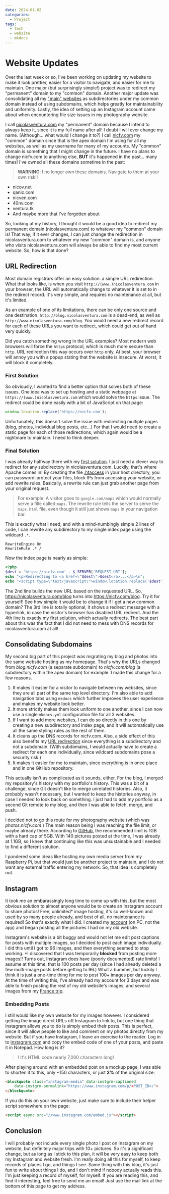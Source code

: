 ```yaml
---
date: 2024-01-02
categories:
  - Project
tags:
  - tech
  - website
  - mkdocs
---
```

# Website Updates

Over the last week or so, I've been working on updating my website to make it look prettier, easier for a visitor to navigate, and easier for me to maintain. One major (but surprisingly simple!) project was to redirect my "permanent" domain to my "common" domain. Another major update was consolidating all my ["main" websites](./2023-08-12-mkdocs.md) as subdirectories under my common domain instead of using subdomains, which helps greatly for maintainability and uniformity. Lastly, the idea of setting up an Instagram account came about when encountering file size issues in my photography website.

<!-- more -->

I call [nicolasventura.com](https://nicolasventura.com/) my "permanent" domain because I intend to always keep it, since it is my full name after all! I doubt I will ever change my name. (Although... what would I change it to?) I call [nicfv.com](https://nicfv.com/) my "common" domain since that is the apex domain I'm using for all my websites, as well as my username for many of my accounts. My "common" domain is something that I might change in the future. I have no plans to change nicfv.com to anything else, **BUT** it's happened in the past... many times! I've owned all these domains sometime in the past:

> **WARNING**: I no longer own these domains. Navigate to them at your own risk!!

- nicov.net
- qanic.com
- nicven.com
- 40nv.com
- ventura.tk
- And maybe more that I've forgotten about

So, looking at my history, I thought it would be a good idea to redirect my permanent domain (nicolasventura.com) to whatever my "common" domain is! That way, if it ever changes, I can just change the redirection in nicolasventura.com to whatever my new "common" domain is, and anyone who visits nicolasventura.com will always be able to find my most current website. So, how is that done?

## URL Redirection

Most domain registrars offer an easy solution: a simple URL redirection. What that looks like, is when you visit `http://(www.)nicolasventura.com` in your browser, the URL will automatically change to whatever it is set to in the redirect record. It's very simple, and requires no maintenance at all, but it's limited.

As an example of one of its limitations, there can be only one source and one destination. `http://blog.nicolasventura.com` is a dead-end, as well as `http://www.nicolasventura.com/blog`. You would need a new redirect record for each of these URLs you want to redirect, which could get out of hand very quickly.

Did you catch something wrong in the URL examples? Most modern web browsers will force the `https` protocol, which is much more secure than `http`. URL redirection this way occurs over `http` only. At best, your browser will annoy you with a popup stating that the website is insecure. At worst, it will block it completely.

### First Solution

So obviously, I wanted to find a better option that solves both of these issues. One idea was to set up hosting and a static webpage at `https://(www.)nicolasventura.com` which would solve the `https` issue. The redirect could be done easily with a bit of JavaScript on that page:

```js
window.location.replace('https://nicfv.com');
```

Unfortunately, this doesn't solve the issue with redirecting multiple pages (blog, photos, individual blog posts, etc...) For that I would need to create a static page for each of those redirections, which again would be a nightmare to maintain. I need to think deeper.

### Final Solution

I was already halfway there with my [first solution](#first-solution). I just need a clever way to redirect for any subdirectory in nicolasventura.com. Luckily, that's where Apache comes in! By creating the file [.htaccess](https://httpd.apache.org/docs/2.4/howto/htaccess.html) in your host directory, you can password-protect your files, block IPs from accessing your website, or add rewrite rules. Basically, a rewrite rule can just grab another page from your original request.

> For example: A visitor goes to `google.com/maps` which would normally serve a fille called `maps`. The rewrite rule tells the server to serve the `maps.html` file, even though it still just shows `maps` in your navigation bar.

This is exactly what I need, and with a mind-numbingly simple 2 lines of code, I can rewrite any subdirectory to my single index page using the wildcard `.*`.

```
RewriteEngine On
RewriteRule .* /
```

Now the index page is nearly as simple:

```php
<?php
$dest = 'https://nicfv.com' . $_SERVER['REQUEST_URI'];
echo "<p>Redirecting to <a href=\"$dest\">$dest</a>...</p>\n";
echo "<script type=\"text/javascript\">window.location.replace('$dest');</script>";
```

The 2nd line builds the new URL based on the requested URL. So, https://nicolasventura.com/blog turns into https://nicfv.com/blog. Try it for yourself! See how simple it would be to change it if I get a new common domain? The 3rd line is totally optional, it shows a redirect message with a hyperlink, in case the visitor's browser has disabled URL redirect. And the 4th line is exactly my [first solution](#first-solution), which actually redirects. The best part about this was the fact that I did not need to mess with DNS records for nicolasventura.com at all!

## Consolidating Subdomains

My second big part of this project was migrating my blog and photos into the same website hosting as my homepage. That's why the URLs changed from *blog.nicfv.com* (a separate subdomain) to *nicfv.com/blog* (a subdirectory within the apex domain) for example. I made this change for a few reasons.

1. It makes it easier for a visitor to navigate between my websites, since they are all part of the same top level directory. I'm also able to add navigation tabs using `mkdocs` which further improves the user experience and makes my website look better.
1. It more strictly makes them look uniform to one another, since I can now use a single `mkdocs.yml` configuration file for all 3 websites.
1. If I want to add more websites, I can do so directly in this one by creating a new subdirectory and index page, and it will automatically use all the same styling rules as the rest of them.
1. It cleans up the DNS records for nicfv.com. Also, a side effect of this also benefits my [URL redirection](#url-redirection) since everything is a subdirectory and not a subdomain. (With subdomains, I would actually have to create a redirect for each one individually, since wildcard subdomains pose a security risk.)
1. It makes it easier for me to maintain, since everything is in once place and in one GitHub repository.

This actually isn't as complicated as it sounds, either. For the blog, I merged my repository's history with my portfolio's history. This was a bit of a challenge, since Git doesn't like to merge unrelated histories. Also, it probably wasn't necessary, but I wanted to keep the histories anyway, in case I needed to look back on something. I just had to add my portfolio as a second Git remote to my blog, and then I was able to fetch, merge, and push.

I decided not to go this route for my photography website (which was *photos.nicfv.com*.) The main reason being I was reaching the file limit, or maybe already there. According to [GitHub](https://docs.github.com/en/repositories/working-with-files/managing-large-files/about-large-files-on-github), the recommended limit is 1GB with a hard cap of 5GB. With 140 pictures posted at the time, I was already at 1.1GB, so I knew that continuing like this was unsustainable and I needed to find a different solution.

I pondered some ideas like hosting my own media server from my Raspberry Pi, but that would just be another project to maintain, and I do not want any external traffic entering my network. So, that idea is completely out.

## Instagram

It took me an embarassingly long time to come up with this, but the most obvious solution to almost anyone would be to create an Instagram account to share photos! Free, unlimited\* image hosting, it's so well-known and used by so many people already, and best of all, no maintenance is required! So that's exactly what I did. I created my [account](../../photos/index.md) (on PC, not the app) and began posting all the pictures I had on my old website.

Instagram's website is a bit buggy and would not let me edit post captions for posts with multiple images, so I decided to post each image individually. I did this until I got to 96 images, and then everything seemed to stop working. \*I discovered that I was temporarily **blocked** from posting more images!! Turns out, Instagram does have (poorly documented) rate limits! I assume at this time, that is 100 posts per day (since I had already deleted a few multi-image posts before getting to 96.) What a bummer, but luckily I think it is just a one-time thing for me to post 100+ images per day anyway. At the time of writing this, I've already had my account for 3 days and was able to finish posting the rest of my old website's images, and several images from my [France trip](./2023-12-16-france.md).

### Embedding Posts

I still would like my own website for my images however. I considered getting the image direct URLs off Instagram to link to, but one thing that Instagram allows you to do is simply embed their posts. This is perfect, since it will allow people to like and comment on my photos directly from my website. But if you have Instagram, I leave an exercise to the reader. Log in to [instagram.com](https://www.instagram.com/) and copy the embed code of one of your posts, and paste it in Notepad. How long is it?

>! It's HTML code nearly 7,000 characters long!

After playing around with an embedded post on a mockup page, I was able to shorten it to this, only ~150 characters, or just **2%** of the original size:

```html
<blockquote class="instagram-media" data-instgrm-captioned
    data-instgrm-permalink="https://www.instagram.com/p/<POST_ID>/">
</blockquote>
```

If you do this on your own website, just make sure to include their helper script somewhere on the page:

```html
<script async src="//www.instagram.com/embed.js"></script>
```

## Conclusion

I will probably not include every single photo I post on Instagram on my website, but definitely major trips with 10+ pictures. So it's a significant change, but as long as I stick to this plan, it will be very easy to keep both my Instagram and website fresh. I'm really doing all this for myself, to keep records of places I go, and things I see. Same thing with this blog, it's just fun to write about things I do, and I don't mind if nobody actually reads this. I'm just keeping a record of myself, for myself. If you are reading this, and find it interesting, feel free to send me an email! Just use the mail link at the bottom of this page to get my address.